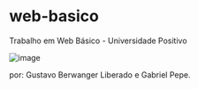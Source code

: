 # web-basico
Trabalho em Web Básico - Universidade Positivo

![image](https://github.com/BerwanGus/web-basico/assets/74881040/d2294bc9-d115-449e-bb37-5356b7361a7d)

por: Gustavo Berwanger Liberado e Gabriel Pepe.
